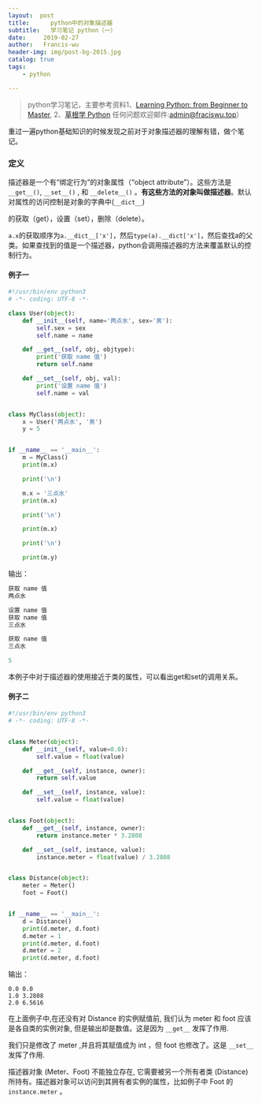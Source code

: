 ```yaml
---
layout:  post
title:		python中的对象描述器
subtitle:	学习笔记 python（一）
date:     2019-02-27
author:   Francis-wu
header-img: img/post-bg-2015.jpg
catalog: true
tags:
    - python

---
```


> python学习笔记，主要参考资料1、[Learning Python: from Beginner to Master](https://python.xiaoleilu.com/),
> 2、[草根学 Python](https://github.com/TwoWater/Python)
> 任何问题欢迎邮件:[admin@fraciswu.top](admin@fraciswu.top)）

重过一遍python基础知识的时候发现之前对于对象描述器的理解有错，做个笔记。

### 定义

描述器是一个有“绑定行为”的对象属性（“object attribute”）。这些方法是 `__get__()`, `__set__()` , 和 `__delete__()`  。**有这些方法的对象叫做描述器**。默认对属性的访问控制是对象的字典中(`__dict__`)

的获取（get），设置（set），删除（delete）。

`a.x`的获取顺序为`a.__dict__['x']`，然后`type(a).__dict['x']`，然后查找a的父类。如果查找到的值是一个描述器，python会调用描述器的方法来覆盖默认的控制行为。

#### 例子一

```python
#!/usr/bin/env python3
# -*- coding: UTF-8 -*-

class User(object):
    def __init__(self, name='两点水', sex='男'):
        self.sex = sex
        self.name = name

    def __get__(self, obj, objtype):
        print('获取 name 值')
        return self.name

    def __set__(self, obj, val):
        print('设置 name 值')
        self.name = val


class MyClass(object):
    x = User('两点水', '男')
    y = 5


if __name__ == '__main__':
    m = MyClass()
    print(m.x)

    print('\n')

    m.x = '三点水'
    print(m.x)

    print('\n')

    print(m.x)

    print('\n')

    print(m.y)

```

输出：

```python
获取 name 值
两点水

设置 name 值
获取 name 值
三点水

获取 name 值
三点水

5
```

本例子中对于描述器的使用接近于类的属性，可以看出get和set的调用关系。

#### 例子二

```python
#!/usr/bin/env python3
# -*- coding: UTF-8 -*-


class Meter(object):
    def __init__(self, value=0.0):
        self.value = float(value)

    def __get__(self, instance, owner):
        return self.value

    def __set__(self, instance, value):
        self.value = float(value)


class Foot(object):
    def __get__(self, instance, owner):
        return instance.meter * 3.2808

    def __set__(self, instance, value):
        instance.meter = float(value) / 3.2808


class Distance(object):
    meter = Meter()
    foot = Foot()


if __name__ == '__main__':
    d = Distance()
    print(d.meter, d.foot)
    d.meter = 1
    print(d.meter, d.foot)
    d.meter = 2
    print(d.meter, d.foot)
```

输出：

```
0.0 0.0
1.0 3.2808
2.0 6.5616
```

在上面例子中,在还没有对 Distance 的实例赋值前, 我们认为 meter 和 foot 应该是各自类的实例对象, 但是输出却是数值。这是因为 `__get__` 发挥了作用.

我们只是修改了 meter ,并且将其赋值成为 int ，但 foot 也修改了。这是 `__set__` 发挥了作用.

描述器对象 (Meter、Foot) 不能独立存在, 它需要被另一个所有者类 (Distance) 所持有。描述器对象可以访问到其拥有者实例的属性，比如例子中 Foot 的 `instance.meter` 。